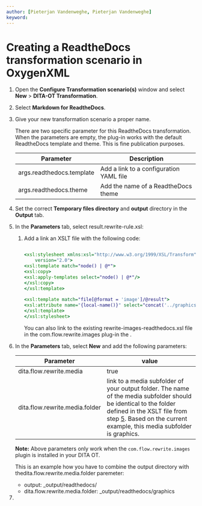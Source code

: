 ```yaml
---
author: [Pieterjan Vandenweghe, Pieterjan Vandenweghe]
keyword: 
---
```


# Creating a ReadtheDocs transformation scenario in OxygenXML

1.  Open the **Configure Transformation scenario\(s\)** window and select **New** \> **DITA-OT Transformation**.

2.  Select **Markdown for ReadtheDocs**.

3.  Give your new transformation scenario a proper name.

    There are two specific parameter for this ReadtheDocs transformation. When the parameters are empty, the plug-in works with the default ReadtheDocs template and theme. This is fine publication purposes.

    |Parameter|Description|
    |---------|-----------|
    |args.readthedocs.template|Add a link to a configuration YAML file|
    |args.readthedocs.theme|Add the name of a ReadtheDocs theme|

4.  Set the correct **Temporary files directory** and **output** directory in the **Output** tab.

5.  In the **Parameters** tab, select result.rewrite-rule.xsl:

    1.  Add a link an XSLT file with the following code:

        ```xslt
        
        <xsl:stylesheet xmlns:xsl="http://www.w3.org/1999/XSL/Transform"
        	version="2.0">
        <xsl:template match="node() | @*">
        <xsl:copy>
        <xsl:apply-templates select="node() | @*"/>
        </xsl:copy>
        </xsl:template>
        	
        <xsl:template match="file[@format = 'image']/@result">
        <xsl:attribute name="{local-name()}" select="concat('../graphics/',tokenize(../@result, '/')[last()])"/>
        </xsl:template>
        </xsl:stylesheet>
        ```

        You can also link to the existing rewrite-images-readthedocs.xsl file in the com.flow.rewrite.images plug-in the .

6.  In the **Parameters** tab, select **New** and add the following parameters:

    |Parameter|value|
    |---------|-----|
    |dita.flow.rewrite.media|true|
    |dita.flow.rewrite.media.folder|link to a media subfolder of your output folder. The name of the media subfolder should be identical to the folder defined in the XSLT file from step [5](#step_jnt_km5_msb). Based on the current example, this media subfolder is graphics.|

    **Note:** Above parameters only work when the `com.flow.rewrite.images` plugin is installed in your DITA OT.

    This is an example how you have to combine the output directory with thedita.flow.rewrite.media.folder paremeter:

    -   output: \_output/readthedocs/
    -   dita.flow.rewrite.media.folder: \_output/readthedocs/graphics
7.  
